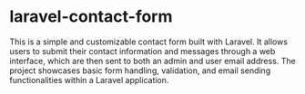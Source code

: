 # laravel-contact-form
This is a simple and customizable contact form built with Laravel. It allows users to submit their contact information and messages through a web interface, which are then sent to both an admin and user email address. The project showcases basic form handling, validation, and email sending functionalities within a Laravel application.

